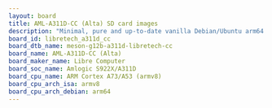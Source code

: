 ```yaml
---
layout: board
title: AML-A311D-CC (Alta) SD card images
description: "Minimal, pure and up-to-date vanilla Debian/Ubuntu arm64 SD card images for AML-A311D-CC (Alta) by Libre Computer, SoC: Amlogic S922X/A311D, CPU ISA: armv8"
board_id: libretech_a311d_cc
board_dtb_name: meson-g12b-a311d-libretech-cc
board_name: AML-A311D-CC (Alta)
board_maker_name: Libre Computer
board_soc_name: Amlogic S922X/A311D
board_cpu_name: ARM Cortex A73/A53 (armv8)
board_cpu_arch_isa: armv8
board_cpu_arch_debian: arm64
---
```


